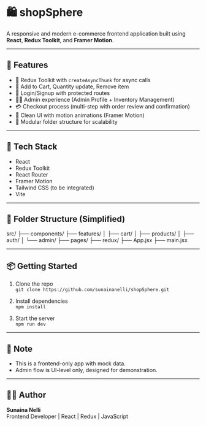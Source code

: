 # 🛍️ shopSphere

A responsive and modern e-commerce frontend application built using **React**, **Redux Toolkit**, and **Framer Motion**.

---

## 🚀 Features

- 🔄 Redux Toolkit with `createAsyncThunk` for async calls
- 🛒 Add to Cart, Quantity update, Remove item
- 🔐 Login/Signup with protected routes
- 🧑‍💼 Admin experience (Admin Profile + Inventory Management)
- 💳 Checkout process (multi-step with order review and confirmation)
- 🎨 Clean UI with motion animations (Framer Motion)
- 🔧 Modular folder structure for scalability

---

## 🧰 Tech Stack

- React
- Redux Toolkit
- React Router
- Framer Motion
- Tailwind CSS (to be integrated)
- Vite

---

## 📁 Folder Structure (Simplified)

src/
├── components/
├── features/
│ ├── cart/
│ ├── products/
│ ├── auth/
│ └── admin/
├── pages/
├── redux/
├── App.jsx
├── main.jsx


---

## 📦 Getting Started

1. Clone the repo  
   `git clone https://github.com/sunainanelli/shopSphere.git`

2. Install dependencies  
   `npm install`

3. Start the server  
   `npm run dev`

---

## 📌 Note

- This is a frontend-only app with mock data.
- Admin flow is UI-level only, designed for demonstration.

---

## 🙋‍♀️ Author

**Sunaina Nelli**  
Frontend Developer | React | Redux | JavaScript


